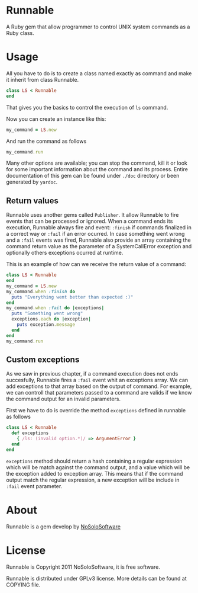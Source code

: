 # Runnable
A Ruby gem that allow programmer to control UNIX system commands as a Ruby class.

# Usage
All you have to do is to create a class named exactly as command and make it inherit from class Runnable.

```ruby
class LS < Runnable
end
```

That gives you the basics to control the execution of `ls` command.

Now you can create an instance like this:
```ruby
my_command = LS.new
```

And run the command as follows
```ruby
my_command.run
```

Many other options are available; you can stop the command, kill it or look 
for some important information about the command and its process. Entire 
documentation of this gem can be found under `./doc` directory or been generated 
by `yardoc`.

## Return values
Runnable uses another gems called `Publisher`. It allow Runnable to fire 
events that can be processed or ignored. When a command ends its execution, 
Runnable always fire and event: `:finish` if commands finalized in a correct way 
or `:fail` if an error ocurred. In case something went wrong and a `:fail` 
events was fired, Runnable also provide an array containing the command return 
value as the parameter of a SystemCallError exception and optionally others 
exceptions ocurred at runtime.

This is an example of how can we receive the return value of a command:
```ruby
class LS < Runnable
end
my_command = LS.new
my_command.when :finish do
  puts "Everything went better than expected :)"
end
my_command.when :fail do |exceptions|
  puts "Something went wrong"
  exceptions.each do |exception|
    puts exception.message
  end
end
my_command.run
```

## Custom exceptions
As we saw in previous chapter, if a command execution does not ends 
succesfully, Runnable fires a `:fail` event whit an exceptions array. We can
add exceptions to that array based on the output of command. For example, we 
can controll that parameters passed to a command are valids if we know the 
command output for an invalid parameters.

First we have to do is override the method `exceptions` defined in runnable
as follows

```ruby
class LS < Runnable
  def exceptions
    { /ls: (invalid option.*)/ => ArgumentError }
  end
end
```

`exceptions` method should return a hash containing a regular expression 
which will be match against the command output, and a value which will be the
exception added to exception array. This means that if the command output match
the regular expression, a new exception will be include in `:fail` event parameter.

# About
Runnable is a gem develop by [NoSoloSoftware](http://nosolosoftware.biz)

# License
Runnable is Copyright 2011 NoSoloSoftware, it is free software.

Runnable is distributed under GPLv3 license. More details can be found at COPYING
file.  

